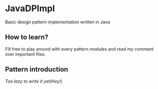 # JavaDPImpl
Basic design pattern implementation written in Java

## How to learn?
Fill free to play around with every pattern modules and read my comment over important files.

## Pattern introduction

*Too lazy to write it yet(Hey!)*

